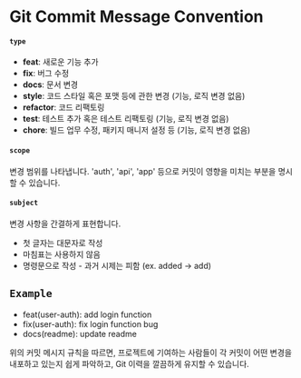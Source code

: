 # Git Commit Message Convention

#### `type`

- **feat**: 새로운 기능 추가
- **fix**: 버그 수정
- **docs**: 문서 변경
- **style**: 코드 스타일 혹은 포맷 등에 관한 변경 (기능, 로직 변경 없음)
- **refactor**: 코드 리팩토링
- **test**: 테스트 추가 혹은 테스트 리팩토링 (기능, 로직 변경 없음)
- **chore**: 빌드 업무 수정, 패키지 매니저 설정 등 (기능, 로직 변경 없음)

#### `scope`

변경 범위를 나타냅니다. 'auth', 'api', 'app' 등으로 커밋이 영향을 미치는 부분을 명시할 수 있습니다.

#### `subject`

변경 사항을 간결하게 표현합니다.

- 첫 글자는 대문자로 작성
- 마침표는 사용하지 않음
- 명령문으로 작성 - 과거 시제는 피함 (ex. added -> add)

## `Example`

- feat(user-auth): add login function
- fix(user-auth): fix login function bug
- docs(readme): update readme

위의 커밋 메시지 규칙을 따르면, 프로젝트에 기여하는 사람들이 각 커밋이 어떤 변경을 내포하고 있는지 쉽게 파악하고, Git 이력을 깔끔하게 유지할 수 있습니다.
